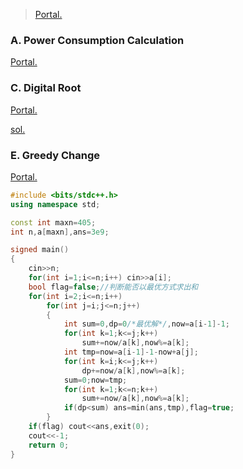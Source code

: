 > [Portal.](https://codeforces.com/contest/10)

### A. Power Consumption Calculation

[Portal.](https://www.luogu.com.cn/problem/CF10A)

### C. Digital Root

[Portal.](https://www.luogu.com.cn/problem/CF10C)

[sol.](https://www.luogu.com.cn/blog/ncwzdlsd/solution-CF10C)

### E. Greedy Change

[Portal.](https://www.luogu.com.cn/problem/CF10E)

```cpp
#include <bits/stdc++.h>
using namespace std;

const int maxn=405;
int n,a[maxn],ans=3e9;

signed main()
{
	cin>>n;
	for(int i=1;i<=n;i++) cin>>a[i];
	bool flag=false;//判断能否以最优方式求出和
	for(int i=2;i<=n;i++)
		for(int j=i;j<=n;j++)
		{
			int sum=0,dp=0/*最优解*/,now=a[i-1]-1;
			for(int k=1;k<=j;k++)
				sum+=now/a[k],now%=a[k];
			int tmp=now=a[i-1]-1-now+a[j];
			for(int k=i;k<=j;k++)
				dp+=now/a[k],now%=a[k];
			sum=0;now=tmp;
			for(int k=1;k<=n;k++)
				sum+=now/a[k],now%=a[k];
			if(dp<sum) ans=min(ans,tmp),flag=true;
		}
	if(flag) cout<<ans,exit(0);
	cout<<-1;
	return 0;
}
```

